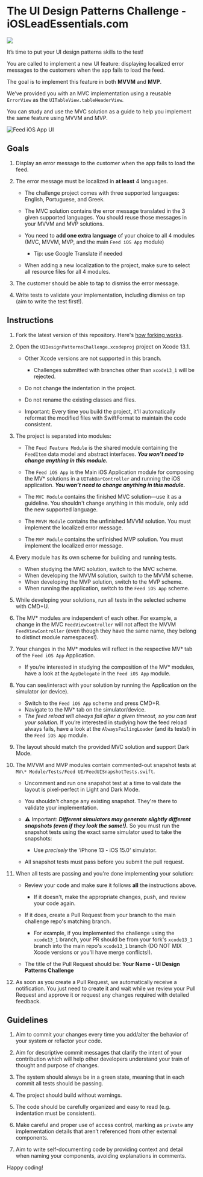 # The UI Design Patterns Challenge - iOSLeadEssentials.com

![](https://github.com/essentialdevelopercom/ios-lead-essentials-ui-design-patterns-challenge/workflows/CI/badge.svg)

It’s time to put your UI design patterns skills to the test! 

You are called to implement a new UI feature: displaying localized error messages to the customers when the app fails to load the feed.

The goal is to implement this feature in both **MVVM** and **MVP**.

We’ve provided you with an MVC implementation using a reusable `ErrorView` as the `UITableView.tableHeaderView`. 

You can study and use the MVC solution as a guide to help you implement the same feature using MVVM and MVP.

![Feed iOS App UI](feed_ios_app_ui.png)


## Goals

1) Display an error message to the customer when the app fails to load the feed.

2) The error message must be localized in **at least** 4 languages. 

	- The challenge project comes with three supported languages: English, Portuguese, and Greek. 

	- The MVC solution contains the error message translated in the 3 given supported languages. You should reuse those messages in your MVVM and MVP solutions. 

	- You need to **add one extra language** of your choice to all 4 modules (MVC, MVVM, MVP, and the main `Feed iOS App` module)

		- Tip: use Google Translate if needed

	- When adding a new localization to the project, make sure to select all resource files for all 4 modules.

3) The customer should be able to tap to dismiss the error message.

5) Write tests to validate your implementation, including dismiss on tap (aim to write the test first!).


## Instructions

1) Fork the latest version of this repository. Here's <a href="https://guides.github.com/activities/forking" target="_blank">how forking works</a>.

2) Open the `UIDesignPatternsChallenge.xcodeproj` project on Xcode 13.1.
	
	- Other Xcode versions are not supported in this branch.
	
		- Challenges submitted with branches other than `xcode13_1` will be rejected.

	- Do not change the indentation in the project.

	- Do not rename the existing classes and files.

	- Important: Every time you build the project, it'll automatically reformat the modified files with SwiftFormat to maintain the code consistent.

3) The project is separated into modules:

	- The `Feed Feature Module` is the shared module containing the `FeedItem` data model and abstract interfaces. ***You won’t need to change anything in this module.***
	
	- The `Feed iOS App` is the Main iOS Application module for composing the MV\* solutions in a `UITabBarController` and running the iOS application. ***You won’t need to change anything in this module.***

	- The `MVC Module` contains the finished MVC solution—use it as a guideline. You shouldn't change anything in this module, only add the new supported language.
	
	- The `MVVM Module` contains the unfinished MVVM solution. You must implement the localized error message.
	
	- The `MVP Module` contains the unfinished MVP solution. You must implement the localized error message.

4) Every module has its own scheme for building and running tests. 
	- When studying the MVC solution, switch to the MVC scheme. 
	- When developing the MVVM solution, switch to the MVVM scheme. 
	- When developing the MVP solution, switch to the MVP scheme.
	- When running the application, switch to the `Feed iOS App` scheme.

5) While developing your solutions, run all tests in the selected scheme with CMD+U.

6) The MV\* modules are independent of each other. For example, a change in the MVC `FeedViewController` will not affect the MVVM `FeedViewController` (even though they have the same name, they belong to distinct module namespaces!).

7) Your changes in the MV\* modules will reflect in the respective MV\* tab of the `Feed iOS App` Application.
	- If you’re interested in studying the composition of the MV\* modules, have a look at the `AppDelegate` in the `Feed iOS App` module.

8) You can see/interact with your solution by running the Application on the simulator (or device). 
	- Switch to the `Feed iOS App` scheme and press CMD+R.
	- Navigate to the MV\* tab on the simulator/device.
	- *The feed reload will always fail after a given timeout, so you can test your solution.* If you’re interested in studying how the feed reload always fails, have a look at the `AlwaysFailingLoader` (and its tests!) in the `Feed iOS App` module.

9) The layout should match the provided MVC solution and support Dark Mode.

10) The MVVM and MVP modules contain commented-out snapshot tests at `MV\* Module/Tests/Feed UI/FeedUISnapshotTests.swift`.
	
	- Uncomment and run one snapshot test at a time to validate the layout is pixel-perfect in Light and Dark Mode.

	- You shouldn't change any existing snapshot. They're there to validate your implementation. 

	- ⚠️ Important: ***Different simulators may generate slightly different snapshots (even if they look the same!).*** So you must run the snapshot tests using the exact same simulator used to take the snapshots:

		- Use *precisely* the 'iPhone 13 - iOS 15.0' simulator.

	- All snapshot tests must pass before you submit the pull request.

11) When all tests are passing and you're done implementing your solution:

	- Review your code and make sure it follows **all** the instructions above.

		- If it doesn't, make the appropriate changes, push, and review your code again.

	- If it does, create a Pull Request from your branch to the main challenge repo's matching branch.

		- For example, if you implemented the challenge using the `xcode13_1` branch, your PR should be from your fork's `xcode13_1` branch into the main repo's `xcode13_1` branch (DO NOT MIX Xcode versions or you'll have merge conflicts!).

	- The title of the Pull Request should be: **Your Name - UI Design Patterns Challenge**


12) As soon as you create a Pull Request, we automatically receive a notification. You just need to create it and wait while we review your Pull Request and approve it or request any changes required with detailed feedback.


## Guidelines

1) Aim to commit your changes every time you add/alter the behavior of your system or refactor your code.

2) Aim for descriptive commit messages that clarify the intent of your contribution which will help other developers understand your train of thought and purpose of changes.

3) The system should always be in a green state, meaning that in each commit all tests should be passing.

4) The project should build without warnings.

5) The code should be carefully organized and easy to read (e.g. indentation must be consistent).

6) Make careful and proper use of access control, marking as `private` any implementation details that aren’t referenced from other external components.

7) Aim to write self-documenting code by providing context and detail when naming your components, avoiding explanations in comments.

Happy coding!
